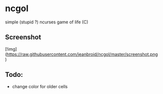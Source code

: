 ncgol
=====

simple (stupid ?) ncurses game of life (C)

Screenshot
----------
[!img] (https://raw.githubusercontent.com/jeanbroid/ncgol/master/screenshot.png)

Todo:
-----
* change color for older cells
